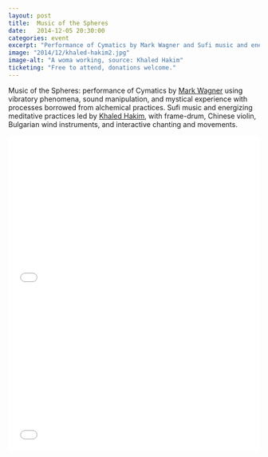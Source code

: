 ```yaml
---
layout: post
title:  Music of the Spheres
date:   2014-12-05 20:30:00
categories: event
excerpt: "Performance of Cymatics by Mark Wagner and Sufi music and energizing meditative practices led by Khaled Hakim."
image: "2014/12/khaled-hakim2.jpg"
image-alt: "A woma working, source: Khaled Hakim"
ticketing: "Free to attend, donations welcome."
---
```

Music of the Spheres: performance of Cymatics by [Mark Wagner](http://markwagnermusic.blogspot.co.uk/) using vibratory phenomena, sound manipulation, and mystical experience with processes borrowed from alchemical practices. Sufi music and energizing meditative practices led by [Khaled Hakim](http://www.silkroads.co.uk/), with frame-drum, Chinese violin, Bulgarian wind instruments, and interactive chanting and movements.

<iframe width="100%" height="315" src="//www.youtube.com/embed/6DErwUMF1Mw?rel=0&amp;showinfo=0" frameborder="0" allowfullscreen></iframe>


<iframe width="100%" height="315" src="//www.youtube.com/embed/QTwP-UeWkb4?rel=0&amp;showinfo=0" frameborder="0" allowfullscreen></iframe>
